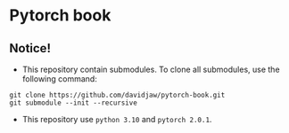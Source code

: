 # Pytorch book

## Notice!
* This repository contain submodules. To clone all submodules, use the following command:
```
git clone https://github.com/davidjaw/pytorch-book.git
git submodule --init --recursive
```

* This repository use `python 3.10` and `pytorch 2.0.1`.

